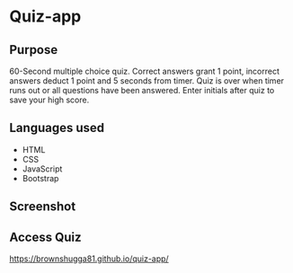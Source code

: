 # Quiz-app

## Purpose
60-Second multiple choice quiz. Correct answers grant 1 point, incorrect answers deduct 1 point and 5 seconds from timer. Quiz is over when timer runs out or all questions have been answered. Enter initials after quiz to save your high score.

## Languages used
* HTML
* CSS
* JavaScript
* Bootstrap 

## Screenshot









## Access Quiz

https://brownshugga81.github.io/quiz-app/

